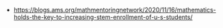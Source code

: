   - https://blogs.ams.org/mathmentoringnetwork/2020/11/16/mathematics-holds-the-key-to-increasing-stem-enrollment-of-u-s-students/